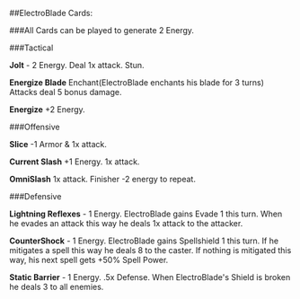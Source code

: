 ##ElectroBlade Cards:

###All Cards can be played to generate 2 Energy.

###Tactical

**Jolt** - 2 Energy. Deal 1x attack. Stun.

**Energize Blade** Enchant(ElectroBlade enchants his blade for 3 turns) Attacks deal 5 bonus damage. 

**Energize** +2 Energy.


###Offensive

**Slice** -1 Armor & 1x attack.

**Current Slash** +1 Energy. 1x attack. 

**OmniSlash** 1x attack. Finisher -2 energy to repeat.


###Defensive


**Lightning Reflexes** - 1 Energy. ElectroBlade gains Evade 1 this turn. When he evades an attack this way he deals 1x attack to the attacker.

**CounterShock** - 1 Energy. ElectroBlade gains Spellshield 1 this turn. If he mitigates a spell this way he deals 8 to the caster. If nothing is mitigated this way, his next spell gets +50% Spell Power.

**Static Barrier** - 1 Energy. .5x Defense. When ElectroBlade's Shield is broken he deals 3 to all enemies.